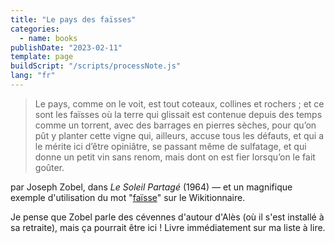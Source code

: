 ```yaml
---
title: "Le pays des faïsses"
categories:
  - name: books
publishDate: "2023-02-11"
template: page
buildScript: "/scripts/processNote.js"
lang: "fr"
---
```


> Le pays, comme on le voit, est tout coteaux, collines et rochers ; et ce sont les faïsses où la terre qui glissait est contenue depuis des temps comme un torrent, avec des barrages en pierres sèches, pour qu’on pût y planter cette vigne qui, ailleurs, accuse tous les défauts, et qui a le mérite ici d’être opiniâtre, se passant même de sulfatage, et qui donne un petit vin sans renom, mais dont on est fier lorsqu’on le fait goûter.

par Joseph Zobel, dans _Le Soleil Partagé_ (1964) — et un magnifique exemple d'utilisation du mot "[faïsse](https://fr.wiktionary.org/wiki/fa%C3%AFsse)" sur le Wikitionnaire.

Je pense que Zobel parle des cévennes d'autour d'Alès (où il s'est installé à sa retraite), mais ça pourrait être ici ! Livre immédiatement sur ma liste à lire.
